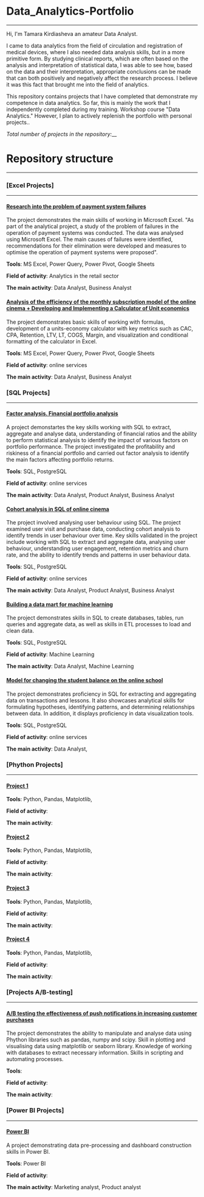 # Data_Analytics-Portfolio
---

Hi, I'm Tamara Kirdiasheva an amateur Data Analyst. 

I came to data analytics from the field of circulation and registration of medical devices, where I also needed data analysis skills, but in a more primitive form. 
By studying clinical reports, which are often based on the analysis and interpretation of statistical data, I was able to see how, based on the data and their interpretation, appropriate conclusions can be made that can both positively and negatively affect the research process.
I believe it was this fact that brought me into the field of analytics.

This repository contains projects that I have completed that demonstrate my competence in data analytics. 
So far, this is mainly the work that I independently completed during my training. Workshop course "Data Analytics." 
However, I plan to actively replenish the portfolio with personal projects..

_Total number of projects in the repository:___

# Repository structure

---
### [Excel Projects]
---

#### [Research into the problem of payment system failures](links)
The project demonstrates the main skills of working in Microsoft Excel.
"As part of the analytical project, a study of the problem of failures in the operation of payment systems was conducted. The data was analysed using Microsoft Excel. The main causes of failures were identified, recommendations for their elimination were developed and measures to optimise the operation of payment systems were proposed".

**Tools**: MS Excel, Power Query, Power Pivot, Google Sheets

**Field of activity**: Analytics in the retail sector

**The main activity**: Data Analyst, Business Analyst 


#### [Analysis of the efficiency of the monthly subscription model of the online cinema +  Developing and Implementing a Calculator of Unit economics](links)
The project demonstrates basic skills of working with formulas, development of a units-economy calculator with key metrics such as CAC, CPA, Retention, LTV, LT, COGS, Margin, and visualization and conditional formatting of the calculator in Excel.

**Tools**: MS Excel, Power Query, Power Pivot, Google Sheets

**Field of activity**: online services

**The main activity**: Data Analyst, Business Analyst


### [SQL Projects]
---

#### [Factor analysis. Financial portfolio analysis](links)
A project demonstartes the key skills working with SQL to extract, aggregate and analyse data, understanding of financial ratios and the ability to perform statistical analysis to identify the impact of various factors on portfolio performance. The project investigated the profitability and riskiness of a financial portfolio and carried out factor analysis to identify the main factors affecting portfolio returns. 


**Tools**: SQL, PostgreSQL 

**Field of activity**: online services

**The main activity**: Data Analyst, Product Analyst, Business Analyst 

#### [Cohort analysis in SQL of online cinema](links)

The project involved analysing user behaviour using SQL. 
The project examined user visit and purchase data, conducting cohort analysis to identify trends in user behaviour over time.
Key skills validated in the project include working with SQL to extract and aggregate data, analysing user behaviour, understanding user engagement, retention metrics and churn rate, and the ability to identify trends and patterns in user behaviour data.

**Tools**: SQL, PostgreSQL 

**Field of activity**: online services

**The main activity**: Data Analyst, Product Analyst, Business Analyst 

#### [Building a data mart for machine learning](links)

The project demonstrates skills in SQL to create databases, tables, run queries and aggregate data, as well as skills in ETL processes to load and clean data. 

**Tools**: SQL, PostgreSQL 

**Field of activity**: Machine Learning

**The main activity**: Data Analyst, Machine Learning

#### [Model for changing the student balance on the online school](links)

The project demonstrates proficiency in SQL for extracting and aggregating data on transactions and lessons. 
It also showcases analytical skills for formulating hypotheses, identifying patterns, and determining relationships between data. 
In addition, it displays proficiency in data visualization tools.   

**Tools**: SQL, PostgreSQL 

**Field of activity**: online services

**The main activity**: Data Analyst,   


### [Phython Projects]
---

#### [Project 1](links)

**Tools**: Python, Pandas, Matplotlib, 

**Field of activity**:

**The main activity**: 



#### [Project 2](links)

**Tools**: Python, Pandas, Matplotlib, 

**Field of activity**:

**The main activity**: 



#### [Project 3](links)

**Tools**: Python, Pandas, Matplotlib, 

**Field of activity**:

**The main activity**: 

#### [Project 4](links)

**Tools**: Python, Pandas, Matplotlib, 

**Field of activity**:

**The main activity**: 



### [Projects A/B-testing]
---

#### [A/B testing the effectiveness of push notifications in increasing customer purchases](links)

The project demonstrates the ability to manipulate and analyse data using Phython libraries such as pandas, numpy and scipy.
Skill in plotting and visualising data using matplotlib or seaborn library.
Knowledge of working with databases to extract necessary information.
Skills in scripting and automating processes.

**Tools**:

**Field of activity**:

**The main activity**: 

### [Power BI Projects]
---

#### [Power BI](links)

A project demonstrating data pre-processing and dashboard construction skills in Power BI. 

**Tools**: Power BI

**Field of activity**: 

**The main activity**: Marketing analyst, Product analyst




